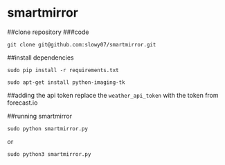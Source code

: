 # smartmirror


##clone repository
###code
```
git clone git@github.com:slowy07/smartmirror.git
```

##install dependencies

```
sudo pip install -r requirements.txt
```
```
sudo apt-get install python-imaging-tk
```

##adding the api token
replace the `weather_api_token` with the token from forecast.io

##running smartmirror
```
sudo python smartmirror.py
```

or
```
sudo python3 smartmirror.py
```
